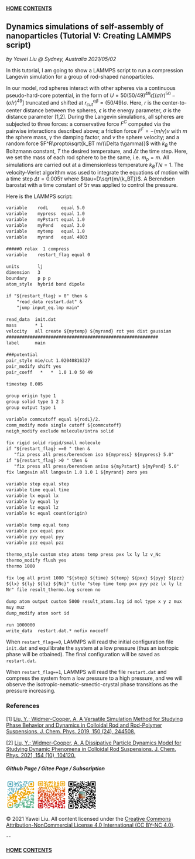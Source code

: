 #### [HOME](../../index.html) [CONTENTS](../index.html)

## Dynamics simulations of self-assembly of nanoparticles (Tutorial V: Creating LAMMPS script)
 
*by Yawei Liu  @ Sydney, Australia 2021/05/02*

In this tutorial, I am going to show a LAMMPS script to run a compression Langevin simulation for a group of rod-shaped nanoparticles.

In our model, rod spheres interact with other spheres via a continuous pseudo-hard-core potential, in the form of $U=50(50/49)^{49} \epsilon [(\sigma/r)^{50} -(\sigma/r)^{49}]$ truncated and shifted at $r^{\alpha\beta}_{cut}=(50/49)\sigma$. Here, $r$ is the center-to-center distance between the spheres, $\epsilon$ is the energy parameter, $\sigma$ is the distance parameter [1,2]. During the Langevin simulations, all spheres are subjected to three forces: a conservative force $F^C$ computed via the pairwise interactions described above; a friction force $F^F=-(m/\gamma)v$ with $m$ the sphere mass, $\gamma$ the damping factor, and $v$ the sphere velocity; and a random force $F^R\propto\sqrt{k_BT m/(\Delta t\gamma)}$ with $k_B$ the Boltzmann constant, $T$ the desired temperature, and $\Delta t$ the time step. Here, we set the mass of each rod sphere to be the same, i.e. $m_p=m$. All simulations are carried out at a dimensionless temperature $k_BT/\epsilon=1$. The velocity-Verlet algorithm was used to integrate the equations of motion with a time step $\Delta t=0.005\tau$ where $\tau=D\sqrt{m/(k_BT)}$. A Berendsen barostat with a time constant of $5\tau$ was applied to control the pressure.

Here is the LAMMPS script:

```
variable    rodL     equal 5.0
variable    mypress  equal 1.0
variable    myPstart equal 1.0
variable    myPend   equal 3.0
variable    mytemp   equal 1.0
variable    myrand   equal 4003

#####0 relax  1 compress
variable    restart_flag equal 0 

units       lj
dimension   3
boundary    p p p
atom_style  hybrid bond dipole

if "${restart_flag} > 0" then &
    "read_data restart.dat" &
    "jump input_eq.lmp main"

read_data  init.dat
mass       * 1
velocity   all create ${mytemp} ${myrand} rot yes dist gaussian
##########################################################
label      main

###potential
pair_style mie/cut 1.02040816327
pair_modify shift yes
pair_coeff   *   *  1.0 1.0 50 49 

timestep 0.005

group origin type 1
group solid type 1 2 3
group output type 1

variable commcutoff equal ${rodL}/2.
comm_modify mode single cutoff ${commcutoff}
neigh_modify exclude molecule/intra solid

fix rigid solid rigid/small molecule
if "${restart_flag} ==0 " then &
   "fix press all press/berendsen iso ${mypress} ${mypress} 5.0"
if "${restart_flag} >0 " then &
   "fix press all press/berendsen aniso ${myPstart} ${myPend} 5.0"
fix langevin all langevin 1.0 1.0 1 ${myrand} zero yes

variable step equal step
variable time equal time
variable lx equal lx
variable ly equal ly
variable lz equal lz
variable Nc equal count(origin)

variable temp equal temp
variable pxx equal pxx
variable pyy equal pyy
variable pzz equal pzz

thermo_style custom step atoms temp press pxx lx ly lz v_Nc
thermo_modify flush yes
thermo 1000

fix log all print 1000 "${step} ${time} ${temp} ${pxx} ${pyy} ${pzz} ${lx} ${ly} ${lz} ${Nc}" title "step time temp pxx pyy pzz lx ly lz Nr" file result_thermo.log screen no

dump atom output custom 5000 result_atoms.log id mol type x y z mux muy muz
dump_modify atom sort id

run 1000000
write_data  restart.dat.* nofix nocoeff

```

When ```restart_flag==0```, LAMMPS will read the initial configuration file ```init.dat``` and equilibrate the system at a low pressure (thus an isotropic phase will be otbained). The final configuration will be saved as ```restart.dat```.

When ```restart_flag==1```, LAMMPS will read the file ```restart.dat``` and compress the system from a low pressure to a high pressure, and we will observe the isotropic-nematic-smectic-crystal phase transitions as the pressure increasing.

### References

[1] [Liu, Y.; Widmer-Cooper, A. A Versatile Simulation Method for Studying Phase Behavior and Dynamics in Colloidal Rod and Rod-Polymer Suspensions. J. Chem. Phys. 2019, 150 (24), 244508.](http://aip.scitation.org/doi/10.1063/1.5096193)

[2] [Liu, Y.; Widmer-Cooper, A. A Dissipative Particle Dynamics Model for Studying Dynamic Phenomena in Colloidal Rod Suspensions. J. Chem. Phys. 2021, 154 (10), 104120.](https://aip.scitation.org/doi/10.1063/5.0041285)


##### Github Page / Gitee Page / Subscription
<img src="images/github_yawei.png" alt="github page" width="80" height="80" />
<img src="images/gitee_yawei.png" alt="gitee page" width="80" height="80" />
<img src="images/wechat.png" alt="wechat" width="80" height="80" />

<p>&copy; 2021 Yawei Liu. All content licensed under the <a href="https://creativecommons.org/licenses/by-nc/4.0/legalcode#languages">Creative Commons Attribution-NonCommercial License 4.0 International (CC BY-NC 4.0)</a>.</p>

--
#### [HOME](../../index.html) [CONTENTS](../index.html)
